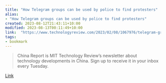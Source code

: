 ```yaml
---
title: "How Telegram groups can be used by police to find protesters"
alias:
- "How Telegram groups can be used by police to find protesters"
created: 2023-08-12T21:43:11+10:00
modified: 2023-08-13T00:11:49+10:00
link:  "https://www.technologyreview.com/2023/02/08/1067976/telegram-groups-police-china-protesters/"
tags:
- bookmark
---
```


> China Report is MIT Technology Review’s newsletter about technology developments in China. Sign up to receive it in your inbox every Tuesday.

[Link](https://www.technologyreview.com/2023/02/08/1067976/telegram-groups-police-china-protesters/)